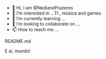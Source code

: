 - 👋 Hi, I am @NedianePrazeres
- 👀 I’m interested in ...TI , música and games
- 🌱 I’m currently learning ...
- 💞️ I’m looking to collaborate on ...
- 📫 How to reach me ...

<!---
NedianePrazeres/NedianePrazeres is a ✨ special ✨ repository because its `README.md` (this file) appears on your GitHub profile.
You can click the Preview link to take a look at your changes.
--->
 README.md

E aí, mundo!
